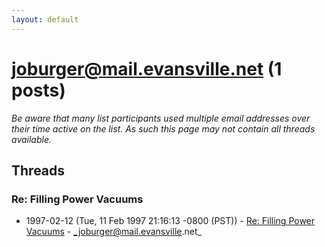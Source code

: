 ```yaml
---
layout: default
---
```


# joburger@mail.evansville.net (1 posts)

_Be aware that many list participants used multiple email addresses over their time active on the list. As such this page may not contain all threads available._

## Threads

### Re: Filling Power Vacuums
+ 1997-02-12 (Tue, 11 Feb 1997 21:16:13 -0800 (PST)) - [Re: Filling Power Vacuums](/archive/1997/02/bdeb81805124dc149393bbab76f939ec3e18219ca34f004751c917282c946d02) - _joburger@mail.evansville.net_


